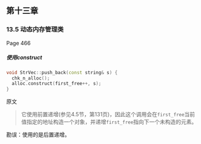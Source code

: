 ## 第十三章
### 13.5 动态内存管理类
Page 466
##### 使用construct
```cpp
void StrVec::push_back(const string& s) {
  chk_n_alloc();
  alloc.construct(first_free++, s);
}
```
原文
> 它使用前置递增(参见4.5节，第131页)，因此这个调用会在`first_free`当前值指定的地址构造一个对象，并递增`first_free`指向下一个未构造的元素。

勘误：使用的是后置递增。
